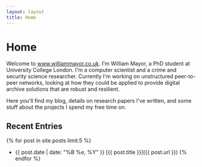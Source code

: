 ```yaml
---
layout: layout
title: Home
---
```

# Home

Welcome to www.williammayor.co.uk. I'm William Mayor, a PhD student at University College London. I'm a computer scientist and a crime and security science researcher. Currently I'm working on unstructured peer-to-peer networks, looking at how they could be applied to provide digital archive solutions that are robust and resilient.

Here you'll find my blog, details on research papers I've written, and some stuff about the projects I spend my free time on.

## Recent Entries

{% for post in site.posts limit:5 %}
 * {{ post.date | date: "%B %e, %Y" }} [{{ post.title }}]({{ post.url }})
{% endfor %}
